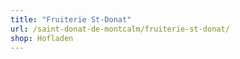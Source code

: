 ```yaml
---
title: "Fruiterie St-Donat"
url: /saint-donat-de-montcalm/fruiterie-st-donat/
shop: Hofladen
---
```

